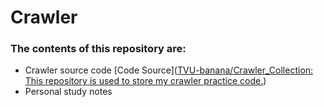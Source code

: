 # Crawler
### The contents of this repository are:
- Crawler source code  [Code Source]([TVU-banana/Crawler_Collection: This repository is used to store my crawler practice code.](https://github.com/TVU-banana/Crawler_Collection))
- Personal study notes
